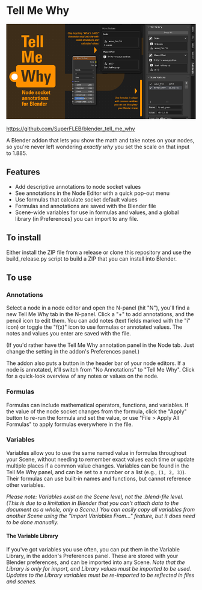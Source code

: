 # Tell Me Why

![Tell Me Why: Node Annotations for Blender](docs_support/tmy_banner.png)

https://github.com/SuperFLEB/blender_tell_me_why

A Blender addon that lets you show the math and take notes on your nodes, so you're never left wondering _exactly why_
you set the scale on that input to 1.885.

## Features

* Add descriptive annotations to node socket values
* See annotations in the Node Editor with a quick pop-out menu
* Use formulas that calculate socket default values
* Formulas and annotations are saved with the Blender file
* Scene-wide variables for use in formulas and values, and a global library (in Preferences) you can import to any file.


## To install

Either install the ZIP file from a release or clone this repository and use the build_release.py script to build a ZIP
that you can install into Blender.

## To use

### Annotations

Select a node in a node editor and open the N-panel (hit "N"), you'll find a new Tell Me Why tab in the N-panel.
Click a "+" to add annotations, and the pencil icon to edit them. You can add notes (text fields marked with the
"i" icon) or toggle the "f(x)" icon to use formulas or annotated values. The notes and values you enter are saved with
the file.

(If you'd rather have the Tell Me Why annotation panel in the Node tab. Just change the setting in the addon's
Preferences panel.) 

The addon also puts a button in the header bar of your node editors. If a node is annotated, it'll switch from
"No Annotations" to "Tell Me Why". Click for a quick-look overview of any notes or values on the node.

### Formulas

Formulas can include mathematical operators, functions, and variables. If the value of the node socket changes from
the formula, click the "Apply" button to re-run the formula and set the value, or use "File > Apply All Formulas" to
apply formulas everywhere in the file.

### Variables

Variables allow you to use the same named value in formulas throughout your Scene, without needing to remember exact
values each time or update multiple places if a common value changes. Variables can be found in the Tell Me Why panel,
and can be set to a number or a list (e.g., `(1, 2, 3)`). Their formulas can use built-in names and functions, but
cannot reference other variables.

*Please note: Variables exist on the Scene level, not the .blend-file level. (This is due to a limitation
in Blender that you can't attach data to the document as a whole, only a Scene.) You can easily copy all variables from
another Scene using the "Import Variables From..." feature, but it does need to be done manually.*

#### The Variable Library

If you've got variables you use often, you can put them in the Variable Library, in the addon's Preferences panel. These
are stored with your Blender preferences, and can be imported into any Scene. *Note that the Library is only for import,
and Library values must be imported to be used. Updates to the Library variables must be re-imported to be reflected in
files and scenes.*